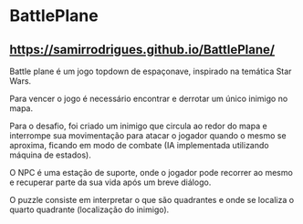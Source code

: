 # BattlePlane

## https://samirrodrigues.github.io/BattlePlane/

Battle plane é um jogo topdown de espaçonave, inspirado na temática Star Wars. 

Para vencer o jogo é necessário encontrar e derrotar um único inimigo no mapa. 

Para o desafio, foi criado um inimigo que circula ao redor do mapa e interrompe sua movimentação para atacar o jogador quando o mesmo se aproxima, ficando em modo de combate (IA implementada utilizando máquina de estados).

O NPC é uma estação de suporte, onde o jogador pode recorrer ao mesmo e recuperar parte da sua vida após um breve diálogo.

O puzzle consiste em interpretar o que são quadrantes e onde se localiza o quarto quadrante (localização do inimigo).
